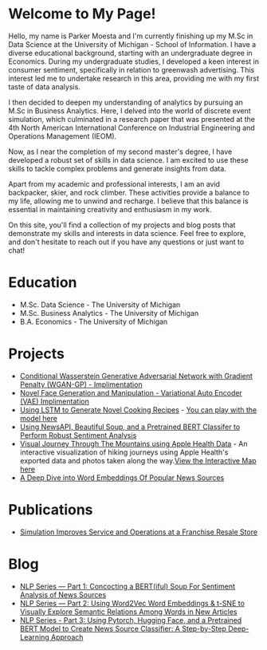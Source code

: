 # Welcome to My Page!

Hello, my name is Parker Moesta and I'm currently finishing up my M.Sc in Data Science at the University of Michigan - School of Information. I have a diverse educational background, starting with an undergraduate degree in Economics. During my undergraduate studies, I developed a keen interest in consumer sentiment, specifically in relation to greenwash advertising. This interest led me to undertake research in this area, providing me with my first taste of data analysis.

I then decided to deepen my understanding of analytics by pursuing an M.Sc in Business Analytics. Here, I delved into the world of discrete event simulation, which culminated in a research paper that was presented at the 4th North American International Conference on Industrial Engineering and Operations Management (IEOM).

Now, as I near the completion of my second master's degree, I have developed a robust set of skills in data science. I am excited to use these skills to tackle complex problems and generate insights from data.

Apart from my academic and professional interests, I am an avid backpacker, skier, and rock climber. These activities provide a balance to my life, allowing me to unwind and recharge. I believe that this balance is essential in maintaining creativity and enthusiasm in my work.

On this site, you'll find a collection of my projects and blog posts that demonstrate my skills and interests in data science. Feel free to explore, and don't hesitate to reach out if you have any questions or just want to chat!

# Education

* M.Sc. Data Science - The University of Michigan
* M.Sc. Business Analytics - The University of Michigan
* B.A. Economics - The University of Michigan

# Projects
* [Conditional Wasserstein Generative Adversarial Network with Gradient Penalty (WGAN-GP) - Implimentation](https://github.com/DimensionDweller/Conditional_WGAN-CP_Implimentation/tree/main)
* [Novel Face Generation and Manipulation - Variational Auto Encoder (VAE) Implimentation](https://github.com/DimensionDweller/VAE_Implimentation)
* [Using LSTM to Generate Novel Cooking Recipes](https://github.com/DimensionDweller/recipe_generator_LSTM/tree/main) - [You can play with the model here](https://huggingface.co/spaces/DimensionDweller/RecipeGenerator)
* [Using NewsAPI, Beautiful Soup, and a Pretrained BERT Classifer to Perform Robust Sentiment Analysis](https://github.com/DimensionDweller/news_sentiment_analysis_viz)
* [Visual Journey Through The Mountains using Apple Health Data](https://github.com/DimensionDweller/visual_journey_through_the_mountains) - An interactive visualization of hiking journeys using Apple Health's exported data and photos taken along the way.[View the Interactive Map here](https://645d6ec1cbb79215784d693d--enchanting-palmier-8f33ef.netlify.app)
* [A Deep Dive into Word Embeddings Of Popular News Sources](https://github.com/DimensionDweller/nlp_word_embedding_analysis)

# Publications

* [Simulation Improves Service and Operations at a Franchise Resale Store](https://www.researchgate.net/publication/355938481_Simulation_Improves_Service_and_Operations_at_a_Franchise_Resale_Store)


# Blog

- [NLP Series — Part 1: Concocting a BERT(iful) Soup For Sentiment Analysis of News Sources](https://medium.com/@parkermo_86729/concocting-a-bert-soup-for-sentiment-analysis-of-news-sources-1de0ab64d1ff)
- [NLP Series — Part 2: Using Word2Vec Word Embeddings & t-SNE to Visually Explore Semantic Relations Among Words in New Articles](https://medium.com/@parkermo_86729/nlp-series-part-2-using-word2vec-word-embeddings-to-explore-semantic-relations-among-new-sources-d91a1371fd08)
- [NLP Series - Part 3: Using Pytorch, Hugging Face, and a Pretrained BERT Model to Create News Source Classifier: A Step-by-Step Deep-Learning Approach]([https://medium.com/@username/third-post](https://medium.com/@parkermo_86729/using-pytorch-hugging-face-and-a-pretrained-bert-model-to-create-news-source-classifier-a-46dddbd4d919)https://medium.com/@parkermo_86729/using-pytorch-hugging-face-and-a-pretrained-bert-model-to-create-news-source-classifier-a-46dddbd4d919)
